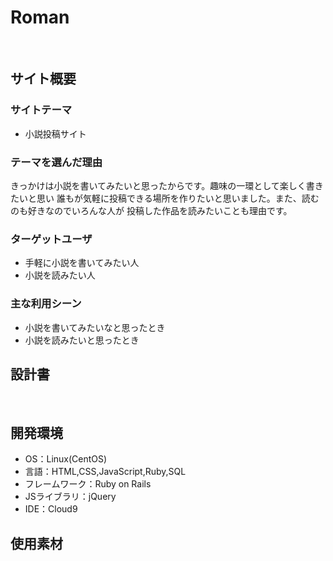 # Roman
​
## サイト概要
### サイトテーマ
- 小説投稿サイト
​
### テーマを選んだ理由
きっかけは小説を書いてみたいと思ったからです。趣味の一環として楽しく書きたいと思い
誰もが気軽に投稿できる場所を作りたいと思いました。また、読むのも好きなのでいろんな人が
投稿した作品を読みたいことも理由です。
​
### ターゲットユーザ
- 手軽に小説を書いてみたい人
- 小説を読みたい人
​
### 主な利用シーン
- 小説を書いてみたいなと思ったとき
- 小説を読みたいと思ったとき
​
## 設計書
​
## 開発環境
- OS：Linux(CentOS)
- 言語：HTML,CSS,JavaScript,Ruby,SQL
- フレームワーク：Ruby on Rails
- JSライブラリ：jQuery
- IDE：Cloud9
​
## 使用素材